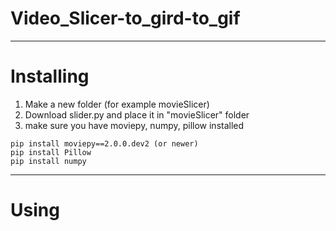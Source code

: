 # Video_Slicer-to_gird-to_gif
---
# Installing
1. Make a new folder (for example movieSlicer)
2. Download slider.py and place it in "movieSlicer" folder
3. make sure you have moviepy, numpy, pillow installed
```
pip install moviepy==2.0.0.dev2 (or newer)
pip install Pillow
pip install numpy
```
---

# Using
